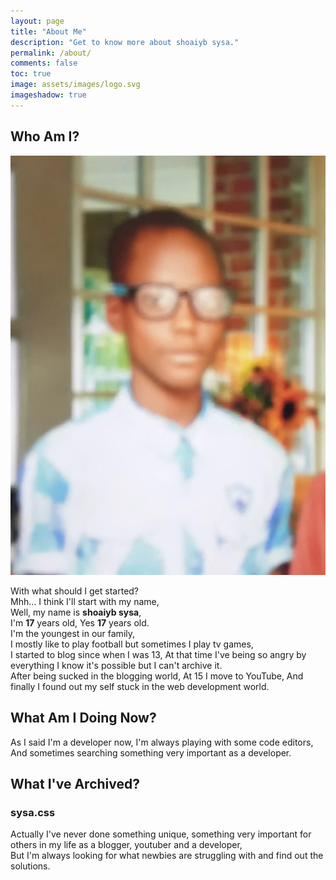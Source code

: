 ```yaml
---
layout: page
title: "About Me"
description: "Get to know more about shoaiyb sysa."
permalink: /about/
comments: false
toc: true
image: assets/images/logo.svg
imageshadow: true
---
```


## Who Am I?
![shoaiyb sysa](assets/images/me.webp)     

With what should I get started?    
Mhh... I think I'll start with my name,    
Well, my name is **shoaiyb sysa**,     
I'm **17** years old, Yes **17** years old.     
I'm the youngest in our family,      
I mostly like to play football but sometimes I play tv games,       
I started to blog since when I was 13, At that time I've being so angry by everything I know it's possible but I can't archive it.      
After being sucked in the blogging world, At 15 I move to YouTube, And finally I found out my self stuck in the web development world.     


## What Am I Doing Now?
As I said I'm a developer now, I'm always playing with some code editors,    
And sometimes searching something very important as a developer.   


## What I've Archived?
### sysa.css

Actually I've never done something unique, something very important for others in my life as a blogger, youtuber and a developer,   
But I'm always looking for what newbies are struggling with and find out the solutions.   
